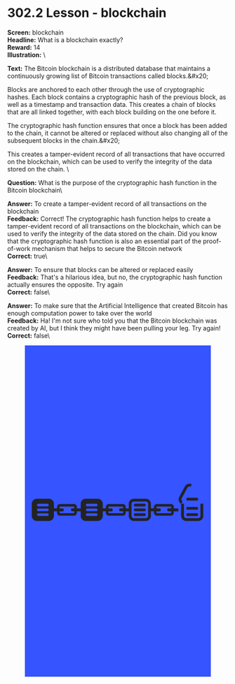# 302.2 Lesson - blockchain

**Screen:** blockchain\
**Headline:** What is a blockchain exactly?\
**Reward:** 14\
**Illustration:** \

**Text:** The Bitcoin blockchain is a distributed database that maintains a continuously growing list of Bitcoin transactions called blocks.&amp;#x20;

Blocks are anchored to each other through the use of cryptographic hashes. Each block contains a cryptographic hash of the previous block, as well as a timestamp and transaction data. This creates a chain of blocks that are all linked together, with each block building on the one before it.

The cryptographic hash function ensures that once a block has been added to the chain, it cannot be altered or replaced without also changing all of the subsequent blocks in the chain.&amp;#x20;

This creates a tamper-evident record of all transactions that have occurred on the blockchain, which can be used to verify the integrity of the data stored on the chain.
\

**Question:** What is the purpose of the cryptographic hash function in the Bitcoin blockchain\

**Answer:** To create a tamper-evident record of all transactions on the blockchain\
**Feedback:** Correct! The cryptographic hash function helps to create a tamper-evident record of all transactions on the blockchain, which can be used to verify the integrity of the data stored on the chain. Did you know that the cryptographic hash function is also an essential part of the proof-of-work mechanism that helps to secure the Bitcoin network\
**Correct:** true\

**Answer:** To ensure that blocks can be altered or replaced easily\
**Feedback:** That&#x27;s a hilarious idea, but no, the cryptographic hash function actually ensures the opposite. Try again\
**Correct:** false\

**Answer:** To make sure that the Artificial Intelligence that created Bitcoin has enough computation power to take over the world\
**Feedback:** Ha! I&#x27;m not sure who told you that the Bitcoin blockchain was created by AI, but I think they might have been pulling your leg. Try again!\
**Correct:** false\


<figure><img src="../.gitbook/assets/302-02.png" alt=""><figcaption></figcaption></figure>

